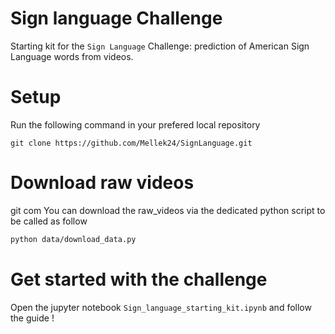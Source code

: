 
# Sign language Challenge

Starting kit for the `Sign Language` Challenge: prediction of American Sign Language words from videos.


# Setup
Run the following command in your prefered local repository

`git clone https://github.com/Mellek24/SignLanguage.git`

# Download raw videos
git com 
You can download the raw_videos via the dedicated python script to be called as follow 

```bash
python data/download_data.py 
```


# Get started with the challenge

Open the jupyter notebook `Sign_language_starting_kit.ipynb` and follow the guide !
